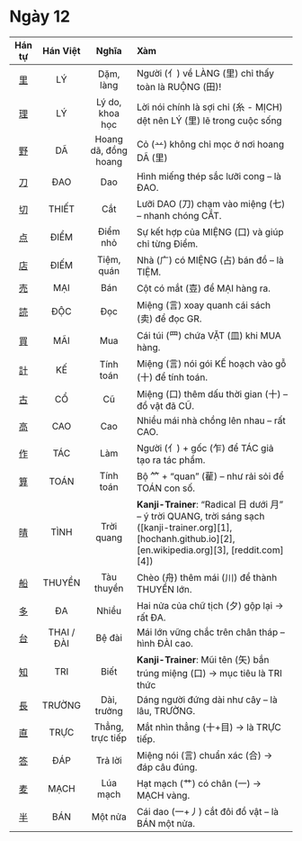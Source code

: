 <link href="styles.css" rel="stylesheet">

# Ngày 12

| Hán tự | Hán Việt | Nghĩa | Xàm |
| :-------------------------------: | :------: | :------------: | :-------------------------------------------------------------------------------------------------------- |
| [<span class="stroke-order">里</span>](https://mazii.net/vi-VN/search/kanji/javi/里) | LÝ | Dặm, làng | Người (亻) về LÀNG (里) chỉ thấy toàn là RUỘNG (田)! |
| [<span class="stroke-order">理</span>](https://mazii.net/vi-VN/search/kanji/javi/理) | LÝ | Lý do, khoa học | Lời nói chính là sợi chỉ (糸 - MỊCH) dệt nên LÝ (里) lẽ trong cuộc sống |
| [<span class="stroke-order">野</span>](https://mazii.net/vi-VN/search/kanji/javi/野) | DÃ | Hoang dã, đồng hoang | Cỏ (䒑) không chỉ mọc ở nơi hoang DÃ (里) |
| [<span class="stroke-order">刀</span>](https://mazii.net/vi-VN/search/kanji/javi/刀) | ĐAO | Dao | Hình miếng thép sắc lưỡi cong – là ĐAO. |
| [<span class="stroke-order">切</span>](https://mazii.net/vi-VN/search/kanji/javi/切) | THIẾT | Cắt | Lưỡi DAO (刀) chạm vào miệng (七) – nhanh chóng CẮT. |
| [<span class="stroke-order">点</span>](https://mazii.net/vi-VN/search/kanji/javi/点) | ĐIỂM | Điểm nhỏ | Sự kết hợp của MIỆNG (口) và giúp chỉ từng Điểm. |
| [<span class="stroke-order">店</span>](https://mazii.net/vi-VN/search/kanji/javi/店) | ĐIẾM | Tiệm, quán | Nhà (广) có MIỆNG (占) bán đồ – là TIỆM. |
| [<span class="stroke-order">売</span>](https://mazii.net/vi-VN/search/kanji/javi/売) | MẠI | Bán | Cột có mắt (壴) để MẠI hàng ra. |
| [<span class="stroke-order">読</span>](https://mazii.net/vi-VN/search/kanji/javi/読) | ĐỘC | Đọc | Miệng (言) xoay quanh cái sách (卖) để đọc GR. |
| [<span class="stroke-order">買</span>](https://mazii.net/vi-VN/search/kanji/javi/買) | MÃI | Mua | Cái túi (罒) chứa VẶT (皿) khi MUA hàng. |
| [<span class="stroke-order">計</span>](https://mazii.net/vi-VN/search/kanji/javi/計) | KẾ | Tính toán | Miệng (言) nói gói KẾ hoạch vào gỗ (十) để tính toán. |
| [<span class="stroke-order">古</span>](https://mazii.net/vi-VN/search/kanji/javi/古) | CỔ | Cũ | Miệng (口) thêm dấu thời gian (十) – đồ vật đã CŨ. |
| [<span class="stroke-order">高</span>](https://mazii.net/vi-VN/search/kanji/javi/高) | CAO | Cao | Nhiều mái nhà chồng lên nhau – rất CAO. |
| [<span class="stroke-order">作</span>](https://mazii.net/vi-VN/search/kanji/javi/作) | TÁC | Làm | Người (亻) + gốc (乍) để TÁC giả tạo ra tác phẩm. |
| [<span class="stroke-order">算</span>](https://mazii.net/vi-VN/search/kanji/javi/算) | TOÁN | Tính toán | Bộ ⺮ + “quan” (雚) – như rải sỏi để TOÁN con số. |
| [<span class="stroke-order">晴</span>](https://mazii.net/vi-VN/search/kanji/javi/晴) | TÌNH | Trời quang | **Kanji-Trainer**: “Radical 日 dưới 月” – ý trời QUANG, trời sáng sạch ([kanji-trainer.org][1], [hochanh.github.io][2], [en.wikipedia.org][3], [reddit.com][4]) |
| [<span class="stroke-order">船</span>](https://mazii.net/vi-VN/search/kanji/javi/船) | THUYỀN | Tàu thuyền | Chèo (舟) thêm mái (川) để thành THUYỀN lớn. |
| [<span class="stroke-order">多</span>](https://mazii.net/vi-VN/search/kanji/javi/多) | ĐA | Nhiều | Hai nửa của chữ tịch (夕) gộp lại → rất ĐA. |
| [<span class="stroke-order">台</span>](https://mazii.net/vi-VN/search/kanji/javi/台) | THAI / ĐÀI | Bệ đài | Mái lớn vững chắc trên chân tháp – hình ĐÀI cao. |
| [<span class="stroke-order">知</span>](https://mazii.net/vi-VN/search/kanji/javi/知) | TRI | Biết | **Kanji-Trainer**: Mũi tên (矢) bắn trúng miệng (口) → mục tiêu là TRI thức |
| [<span class="stroke-order">長</span>](https://mazii.net/vi-VN/search/kanji/javi/長) | TRƯỜNG | Dài, trưởng | Dáng người đứng dài như cây – là lâu, TRƯỜNG. |
| [<span class="stroke-order">直</span>](https://mazii.net/vi-VN/search/kanji/javi/直) | TRỰC | Thẳng, trực tiếp | Mắt nhìn thẳng (十+目) → là TRỰC tiếp. |
| [<span class="stroke-order">答</span>](https://mazii.net/vi-VN/search/kanji/javi/答) | ĐÁP | Trả lời | Miệng nói (言) chuẩn xác (合) → đáp câu đúng. |
| [<span class="stroke-order">麦</span>](https://mazii.net/vi-VN/search/kanji/javi/麦) | MẠCH | Lúa mạch | Hạt mạch (⺾) có chân (一) → MẠCH vàng. |
| [<span class="stroke-order">半</span>](https://mazii.net/vi-VN/search/kanji/javi/半) | BÁN | Một nửa | Cái dao (一+丿) cắt đôi đồ vật – là BÁN một nửa. |
